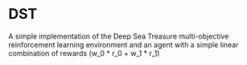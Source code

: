 # DST

A simple implementation of the Deep Sea Treasure multi-objective reinforcement learning environment and an agent with a simple linear combination of rewards (w_0 * r_0 + w_1 * r_1)
